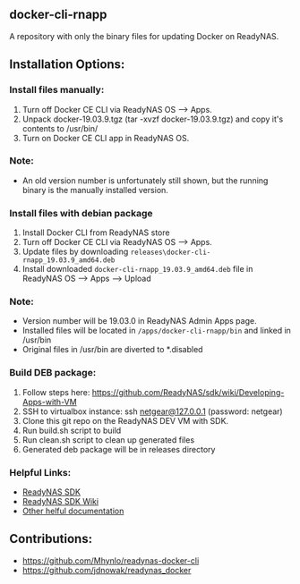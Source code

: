 ## docker-cli-rnapp
A repository with only the binary files for updating Docker on ReadyNAS.

## Installation Options:

### Install files manually:
1. Turn off Docker CE CLI via ReadyNAS OS --> Apps. 
2. Unpack docker-19.03.9.tgz (tar -xvzf docker-19.03.9.tgz) and copy it's contents to /usr/bin/
3. Turn on Docker CE CLI app in ReadyNAS OS.
### Note:
- An old version number is unfortunately still shown, but the running binary is the manually installed version.

### Install files with debian package
1. Install Docker CLI from ReadyNAS store
2. Turn off Docker CE CLI via ReadyNAS OS --> Apps.
3. Update files by downloading `releases\docker-cli-rnapp_19.03.9_amd64.deb`
4. Install downloaded `docker-cli-rnapp_19.03.9_amd64.deb` file in ReadyNAS OS --> Apps --> Upload
### Note:
- Version number will be 19.03.0 in ReadyNAS Admin Apps page.
- Installed files will be located in `/apps/docker-cli-rnapp/bin` and linked in /usr/bin
- Original files in /usr/bin are diverted to *.disabled
### Build DEB package:
1. Follow steps here: https://github.com/ReadyNAS/sdk/wiki/Developing-Apps-with-VM
2. SSH to virtualbox instance:  ssh netgear@127.0.0.1  (password: netgear)
2. Clone this git repo on the ReadyNAS DEV VM with SDK.
3. Run build.sh script to build
4. Run clean.sh script to clean up generated files
5. Generated deb package will be in releases directory
### Helpful Links:
- [ReadyNAS SDK](https://github.com/ReadyNAS/sdk)
- [ReadyNAS SDK Wiki](https://github.com/ReadyNAS/sdk/wiki)
- [Other helful documentation](https://github-wiki-see.page/m/ReadyNAS/sdk/wiki_index)
 
## Contributions:
- https://github.com/Mhynlo/readynas-docker-cli
- https://github.com/jdnowak/readynas_docker